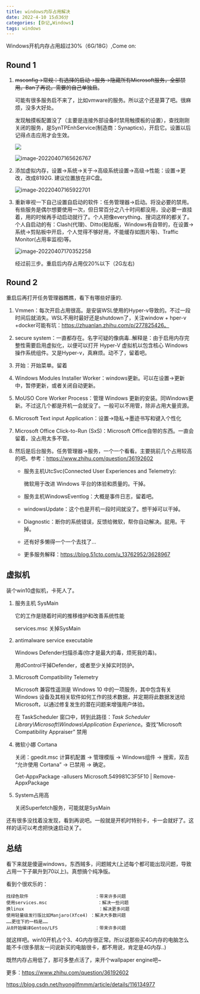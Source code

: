 ```yaml
---
title: windows内存占用解决
date: 2022-4-10 15点36分
categories: [杂记,Windows]
tags: windows
---
```




Windows开机内存占用超过30%（6G/18G）,Come on:

## Round 1

1. ~~msconfig->常规：有选择的启动->服务->隐藏所有Microsoft服务，全部禁用。Ban了再说。需要的自己单独启~~。

   可能有很多服务启不来了，比如vmware的服务。所以这个还是算了吧。很麻烦，没多大好处。

   发现触摸板配置没了（主要是连接外部设备时禁用触摸板的设置），查找刚刚关闭的服务，是SynTPEnhService(制造商：Synaptics)，开启它。设置以后记得点击应用才会生效。

   ![](https://raw.githubusercontent.com/Olimiya/PicBed/main/image-20220407165513521.png)

   ![image-20220407165626767](https://raw.githubusercontent.com/Olimiya/PicBed/main/image-20220407165922701.png)

2. 添加虚拟内存，设置->系统->关于->高级系统设置->高级->性能：设置->更改，改成8192G. 建议位置放在非C盘。

   ![image-20220407165922701](https://raw.githubusercontent.com/Olimiya/PicBed/main/image-20220407165626767.png)

3. 重新审视一下自己设置自启动的软件：任务管理器->启动。将没必要的禁用。有些服务是偶尔想要使用一次，但日常百分之八十时间都没用，没必要一直挂着，用的时候再手动启动就行了。个人把像everything、搜词这样的都关了。个人自启动的有：Clash(代理)、Ditto(粘贴板，Windows有自带的，在设置->系统->剪贴板中开启，个人觉得不够好用，不能缓存如图片等)、Traffic Monitor(占用率监视)等。

   ![image-20220407170352258](https://raw.githubusercontent.com/Olimiya/PicBed/main/image-20220407170352258.png)

   

   经过前三步。重启后内存占用仅20%以下（2G左右)

## Round 2

重启后再打开任务管理器瞧瞧，看下有哪些好康的.

1. Vmmen：每次开启占用很高。是安装WSL使用的Hyper-v导致的。不过一段时间后就消失。WSL不用时最好还是shutdown了，关注window + hper-v +docker可能有坑：https://zhuanlan.zhihu.com/p/277825426。

2. secure system：一直都存在。名字可疑的像病毒..解释是：由于启用内存完整性需要启用虚拟化，以便可以打开 Hyper-V 虚拟机以包含核心 Windows 操作系统组件。又是Hyper-v，真麻烦。动不了，留着吧。

3. 开始：开始菜单。留着

4. Windows Modules Installer Worker：windows更新。可以在设置->更新中，暂停更新，或者关闭自动更新。

5. MoUSO Core Worker Process：管理 Windows 更新的安装。同Windows更新。不过这几个都是开机一会就没了。一般可以不用管，除非占用大量资源。

6. Microsoft Text input Application：设置->隐私->墨迹书写和键入个性化

7. Microsoft Office Click-to-Run (SxS)：Microsoft Office自带的东西。一直会留着，没占用太多不管。

8. 然后是后台服务。任务管理器->服务，一个一个看看。主要挑前几个占用较高的吧。参考：https://www.zhihu.com/question/36192602

   - 服务主机UtcSvc(Connected User Experiences and Telemetry):

     微软用于改进 Windows 平台的体验和质量的。干掉。

   - 服务主机WindowsEventlog：大概是事件日志，留着吧。

   - windowsUpdate：这个也是开机一段时间就没了。想干掉可以干掉。

   - Diagnostic：断你的系统错误，反馈给微软，帮你自动解决。屁用。干掉。

   - 还有好多懒得一个一个去找了...
   
   - 更多服务解释：https://blog.51cto.com/u_13762952/3628967

## 虚拟机

装个win10虚拟机，卡死人了。

1. 服务主机 SysMain

   它的工作是随着时间的推移维护和改善系统性能

   services.msc 关掉SysMain

2. antimalware service executable

   Windows Defender扫描杀毒(你才是最大的毒，烦死我的毒)。

   用dControl干掉Defender，或者至少关掉实时防护。

3. Microsoft Compatibility Telemetry

   Microsoft 兼容性遥测是 Windows 10 中的一项服务，其中包含有关 Windows 设备及其相关软件如何工作的技术数据，并定期将此数据发送给 Microsoft，以通过修复发生的潜在问题来增强用户体验。

   在 TaskScheduler 窗口中，转到此路径：*Task Scheduler Library\Microsoft\Windows\Application Experience*。查找“Microsoft Compatibility Appraiser” 禁用

4. 微软小娜 Cortana

   关闭：gpedit.msc 计算机配置 -> 管理模版 -> Windows组件 -> 搜索，双击 “允许使用 Cortana” -> 已禁用 -> 确定。

   Get-AppxPackage -allusers Microsoft.549981C3F5F10 | Remove-AppxPackage

5. System占用高

   关闭Superfetch服务，可能就是SysMain

还有很多没找着没发现，看到再说吧。一般就是开机时特别卡，卡一会就好了。这样的话可以考虑把快速启动关了。



## 总结

看下来就是傻逼windows，东西贼多，问题贼大(上述每个都可能出现问题，导致占用一下子飙升到70以上)。真想搞个纯净版。

看到个很欢乐的：

```text
找绿色软件                         ：带来许多问题
使用services.msc                   ：解决一些问题
换linux                            ：解决更多问题
使用轻量级发行版比如Manjaro(Xfce4) ：解决大多数问题
……更往下的一档是……
从0开始编译Gentoo/LFS              ：带来许多问题
```

就这样吧。win10开机占个3、4G内存很正常。所以说那些买4G内存的电脑怎么能不卡(很多朋友一问说新买的电脑很卡，都不用说，肯定是4G内存..)

既然内存占用低了，那可多整点活了，来开个wallpaper engine吧~

更多：https://www.zhihu.com/question/36192602

https://blog.csdn.net/hyongilfmmm/article/details/116134977

